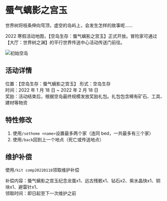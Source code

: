 # 蜃气螭影之宫玉

世界树将枝条伸向穹顶，虚空的岛屿上，会发生怎样的故事呢......

2022 寒假活动地图，【空岛生存：蜃气螭影之宫玉】正式开放。冒险家可通过【大厅：世界树之渊】的平行世界传送中心活动传送门前往。

![初始空岛](/img/4GNU0587W6BELWSTTQF0M74LJO6YKRD3.webp)

## 活动详情

位置：【空岛生存：蜃气螭影之宫玉】
形式：空岛生存  
时间：2022 年 1 月 18 日 ~ 2022 年 2 月 18 日  
奖励：活动结束后，根据空岛最终规模发放奖励礼包。礼包包含稀有矿石、工具、建材等物资

## 特性修改

1. 使用`/sethome <name>`设置最多两个家（连同 bed，一共最多有三个家）
2. 使用`/back`回到上一个地点（死亡或传送地点）

## 维护补偿

使用`/kit comp20220118`领取维护补偿

补偿内容：蜃气螭影之宫玉纪念龙蛋x1、远古残骸x1、钻石x2、紫水晶快x1、铜块x1、避雷针x1、  
领取时间：即日起至下一次维护之前
